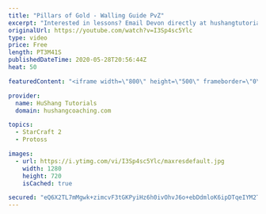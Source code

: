 ```yaml
---
title: "Pillars of Gold - Walling Guide PvZ"
excerpt: "Interested in lessons? Email Devon directly at hushangtutorials@outlook.com ------------------------------------------------------------------------------------------------------- Want to support HuShang Tutorials directly? Patreon is a website where you can contribute a monthly donation that will help"
originalUrl: https://youtube.com/watch?v=I3Sp4sc5Ylc
type: video
price: Free
length: PT3M41S
publishedDateTime: 2020-05-28T20:56:44Z
heat: 50

featuredContent: "<iframe width=\"800\" height=\"500\" frameborder=\"0\" src=\"https://www.youtube.com/embed/I3Sp4sc5Ylc\" allow=\"accelerometer; autoplay; encrypted-media; gyroscope; picture-in-picture\" allowfullscreen></iframe>"

provider:
  name: HuShang Tutorials
  domain: hushangcoaching.com

topics:
  - StarCraft 2
  - Protoss

images:
  - url: https://i.ytimg.com/vi/I3Sp4sc5Ylc/maxresdefault.jpg
    width: 1280
    height: 720
    isCached: true

secured: "eQ6X2TL7mMgwk+zimcvF3tGKPyiHz6h0ivOhvJ6o+ebDdmloK6ipDTqeIYM2TgXbOY9g5wvTi3oWIgvPfUTMl1cFcQLOFYIpc+iMEQuKg6yROAfbGR39mkUTX3tXSvPSHCwB4y2yMeC2X+spn8lngsk/qlzIS8g7eUZdUV8HsBZU2gUTzFAyvwpDkYCAzh9/p28FpsOw/YL42ktkbfdWTRoKNMtyOTv7TBFHKbZxQlIoEy9QztSO9h61aOURq/mWJos8ImmYMOjGQa5f9zy11VnVYDb7dtjBE/QAtb7z0+U5agBK6c7b74n9VMtt9ow5p/lhaSk6EB7DvjWtPGI4QinPXCLPbOmhQ9RG/h8mg8soN8LDX5zPA7hUuoKLV4PgrTO5NDIIc6u9IqKkkLY/cUw1oGa7yJyAsTxLrMsotSk=;f7L5YlsR9hiP/pGLR550pg=="
---
```


